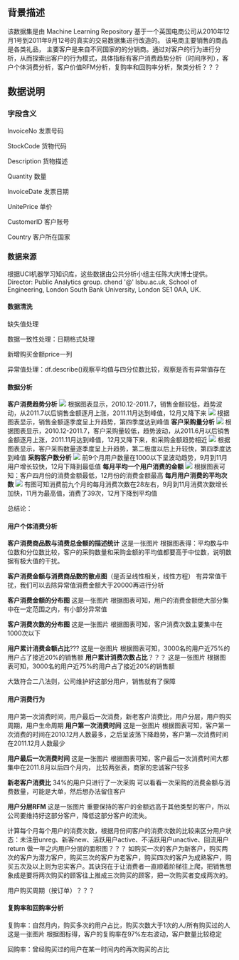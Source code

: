 ## 背景描述
该数据集是由 Machine Learning Repository 基于一个英国电商公司从2010年12月1号到2011年9月12号的真实的交易数据集进行改造的。 该电商主要销售的商品是各类礼品， 主要客户是来自不同国家的的分销商。通过对客户的行为进行分析，从而探索出客户的行为模式，具体指标有客户消费趋势分析（时间序列），客户个体消费分析，客户价值RFM分析，复购率和回购率分析，聚类分析？？？
## 数据说明
### 字段含义
InvoiceNo  发票号码

StockCode  货物代码

Description  货物描述

Quantity  数量

InvoiceDate  发票日期

UnitePrice  单价

CustomerID  客户账号

Country  客户所在国家

### 数据来源
根据UCI机器学习知识库，这些数据由公共分析小组主任陈大庆博士提供。
Director: Public Analytics group. chend '@' lsbu.ac.uk, School of Engineering, London South Bank University, London SE1 0AA, UK.

#### 数据清洗
缺失值处理

数据一致性处理：日期格式处理

新增购买金额price一列

异常值处理：df.describe()观察平均值与四分位数比较，观察是否有异常值存在
#### 数据分析
**客户消费趋势分析**
![](https://github.com/sunandflowering/E-CommerceData/raw/master/pic/1.png)
根据图表显示，2010.12-2011.7，销售金额较低，趋势波动，从2011.7以后销售金额逐月上涨，2011.11月达到峰值，12月又降下来
![](https://github.com/sunandflowering/E-CommerceData/raw/master/pic/2.png)
根据图表显示，销售金额逐季度呈上升趋势，第四季度达到峰值
**客户采购量分析**
![](https://github.com/sunandflowering/E-CommerceData/raw/master/pic/3.png)
根据图表显示，2010.12-2011.7，客户采购量较低，趋势波动，从2011.6月以后销售金额逐月上涨，2011.11月达到峰值，12月又降下来，和采购金额趋势相近
![](https://github.com/sunandflowering/E-CommerceData/raw/master/pic/4.png)
根据图表显示，客户采购数量逐季度呈上升趋势，第二极度以后上升较快，第四季度达到峰值
**采购客户数分析**
![](https://github.com/sunandflowering/E-CommerceData/raw/master/pic/5.png)
前9个月用户数量在1000以下呈波动趋势，9月到11月用户增长较快，12月下降到最低值
**每月平均一个用户消费的金额**
![](https://github.com/sunandflowering/E-CommerceData/raw/master/pic/6.png)
根据图表可知：客户四月份的消费金额最低，12月份的消费金额最高
**每月用户消费的平均次数**
![](https://github.com/sunandflowering/E-CommerceData/raw/master/pic/7.png)
有图可知消费前九个月的每月消费次数在28左右，9月到11月消费次数增长加快，11月为最高值，消费了39次，12月下降到平均值

总结论：

#### 用户个体消费分析
**客户消费商品数与消费总金额的描述统计**
这是一张图片
根据图表得：平均数与中位数和分位数比较，客户的采购数量和采购金额的平均值都要高于中位数，说明数据有极大值的干扰。

**客户消费金额与消费商品数的散点图**（是否呈线性相关，线性方程）
有异常值干扰，我们可以去除异常值消费金额大于20000再进行分析

**客户消费金额的分布图**
这是一张图片
根据图表可知，用户的消费金额绝大部分集中在一定范围之内，有小部分异常值

**客户消费次数的分布图**
这是一张图片
根据图表可知，客户消费次数主要集中在1000次以下

**用户累计消费金额占比**???
这是一张图片
根据图表可知，3000名的用户近75%的用户占了接近20%的销售额
**用户累计消费次数占比**？？？
这是一张图片
根据图表可知，3000名的用户近75%的用户占了接近20%的销售额

大致符合二八法则，公司维护好这部分用户，销售就有了保障

#### 用户消费行为
用户第一次消费时间，用户最后一次消费，新老客户消费比，用户分层，用户购买周期，用户生命周期
**用户第一次消费时间**
这是一张图片
根据图表可知，客户第一次消费的时间在2010.12月人数最多，之后呈波荡下降趋势，客户第一次消费时间在2011.12月人数最少

**用户最后一次消费时间**
这是一张图片
根据图表可知，客户最后一次消费时间大都集中在2011.8月以后四个月内，
比较两张表，商家的忠诚客户较多

**新老客户消费比**
34%的用户只进行了一次采购
可以看看一次采购的消费金额与消费数量，可能是大单，然后想办法留住客户

**用户分层RFM**
这是一张图片
重要保持的客户的金额远高于其他类型的客户，所以公司要维持好这部分客户，降低这部分客户的流失。

计算每个月每个用户的消费次数，根据月份间客户的消费次数的比较来区分用户状态：未注册unreg、新客new、活跃用户active、不活跃用户unactive、回流用户return
做一年之内用户分层的面积图？？？
如购买一次的客户为新客户，购买两次的客户为潜力客户，购买三次的客户为老客户，购买四次的客户为成熟客户，购买五次及以上则为忠实客户。其诀窍在于让消费者一直顺着阶梯往上爬，把销售想象成是要将两次购买的顾客往上推成三次购买的顾客，把一次购买者变成两次的。

用户购买周期（按订单）？？？

#### 复购率和回购率分析
复购率：自然月内，购买多次的用户占比，购买次数大于1次的人/所有购买过的人
这是一张图片
根据图标得，客户的复购率在97%左右波动，客户数量比较稳定

回购率：曾经购买过的用户在某一时间内的再次购买的占比


